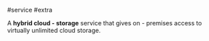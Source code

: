 #service #extra 

A **hybrid cloud - storage** service that gives on - premises access to virtually unlimited cloud storage.